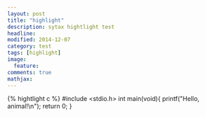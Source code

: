 ```yaml
---
layout: post
title: "highlight"
description: sytax hightlight test
headline: 
modified: 2014-12-07
category: test
tags: [highlight]
image: 
  feature: 
comments: true
mathjax: 
---
```


{% hightlight c %}
#include <stdio.h>
int main(void){
    printf("Hello, animal!\n");
    return 0;
}
